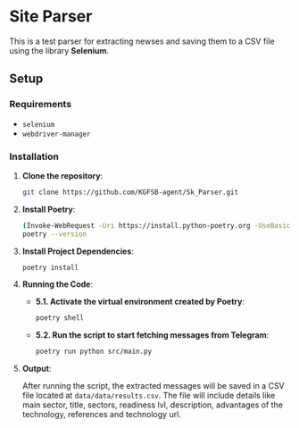 # **Site Parser**

This is a test parser for extracting newses and saving them to a CSV file using the library **Selenium**.

## **Setup**

### **Requirements**
- `selenium`
- `webdriver-manager`

### **Installation**

1. **Clone the repository**:
    ```bash
    git clone https://github.com/KGFSB-agent/Sk_Parser.git
    ```

2. **Install Poetry**:
    ```bash
    (Invoke-WebRequest -Uri https://install.python-poetry.org -UseBasicParsing).Content | python -
    poetry --version
    ```

3. **Install Project Dependencies**:
    ```bash
    poetry install
    ```

4. **Running the Code**:

    - **5.1. Activate the virtual environment created by Poetry**:
        ```bash
        poetry shell
        ```

    - **5.2. Run the script to start fetching messages from Telegram**:
        ```bash
        poetry run python src/main.py
        ```

5. **Output**:
    
    After running the script, the extracted messages will be saved in a CSV file located at `data/data/results.csv`. The file will include details like main sector, title, sectors, readiness lvl, description, advantages of the technology, references and technology url.
